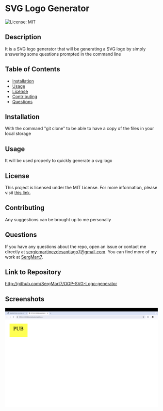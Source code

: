 # SVG Logo Generator

![License: MIT](https://img.shields.io/badge/License-MIT-yellow.svg)

## Description

It is a SVG logo generator that will be generating a SVG logo by simply answering some questions prompted in the command line

## Table of Contents

- [Installation](#installation)
- [Usage](#usage)
- [License](#license)
- [Contributing](#contributing)
- [Questions](#questions)

## Installation

With the command "git clone" to be able to have a copy of the files in your local storage

## Usage

It will be used properly to quickly generate a svg logo

## License

This project is licensed under the MIT License. For more information, please visit [this link](https://opensource.org/licenses/MIT).

## Contributing

Any suggestions can be brought up to me personally

## Questions

If you have any questions about the repo, open an issue or contact me directly at sergiomartinezdesantiago7@gmail.com. You can find more of my work at [SergMart7](https://github.com/SergMart7).

## Link to Repository

http://github.com/SergMart7/OOP-SVG-Logo-generator

## Screenshots

![Screenshot of our page](./images/screenshot.png)

